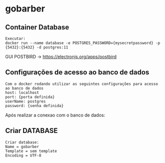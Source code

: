 # gobarber

## Container Database
```
Executar:
docker run --name database -e POSTGRES_PASSWORD={mysecretpassword} -p {5432}:{5432} -d postgres:11
```
GUI POSTBIRD -> https://electronjs.org/apps/postbird

## Configurações de acesso ao banco de dados
```
Com o docker rodando utilizar as seguintes configurações para acesso ao banco de dados
host: localhost
port: {porta definida}
userName: postgres
password: {senha definida}
```
Após realizar a conexao com o banco de dados:
## Criar DATABASE
```
Criar database:
Name = gobarber
Template = sem template
Encoding = UTF-8
```